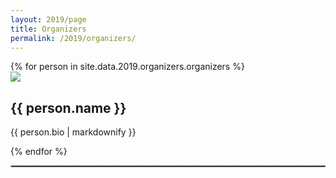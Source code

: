 ```yaml
---
layout: 2019/page
title: Organizers
permalink: /2019/organizers/
---
```



<div id="organizers">
    <div class="container">
        <div class="row">
{% for person in site.data.2019.organizers.organizers %}
    <div class="col-lg-3 col-md-3 col-sm-3 col-xs-3">
        <img src="{{ person.photo }}" class="img-responsive img-rounded" />
        <h2>{{ person.name }}</h2>
        <div style="min-height:10px;">
        <p>
        {{ person.bio | markdownify }}
        </p>
        </div>
    </div>
{% endfor %}
</div><!--/row -->
</div><!--/container -->
</div>

<hr style="border:1px dotted #efefee "/>
